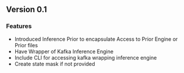 ## Version 0.1

### Features
* Introduced Inference Prior to encapsulate Access to Prior Engine or Prior files
* Have Wrapper of Kafka Inference Engine
* Include CLI for accessing kafka wrapping inference engine
* Create state mask if not provided
